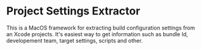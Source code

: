 # Project Settings Extractor
This is a MacOS framework for extracting build configuration settings from an Xcode projects.
It's easiest way to get information such as bundle Id, developement team, target settings, scripts and other.
